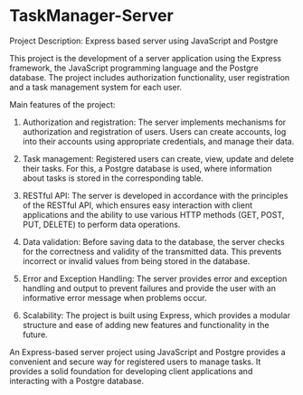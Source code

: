 # TaskManager-Server
Project Description: Express based server using JavaScript and Postgre

This project is the development of a server application using the Express framework, the JavaScript programming language and the Postgre database. The project includes authorization functionality, user registration and a task management system for each user.

Main features of the project:

1. Authorization and registration: The server implements mechanisms for authorization and registration of users. Users can create accounts, log into their accounts using appropriate credentials, and manage their data.

2. Task management: Registered users can create, view, update and delete their tasks. For this, a Postgre database is used, where information about tasks is stored in the corresponding table.

3. RESTful API: The server is developed in accordance with the principles of the RESTful API, which ensures easy interaction with client applications and the ability to use various HTTP methods (GET, POST, PUT, DELETE) to perform data operations.

4. Data validation: Before saving data to the database, the server checks for the correctness and validity of the transmitted data. This prevents incorrect or invalid values from being stored in the database.

5. Error and Exception Handling: The server provides error and exception handling and output to prevent failures and provide the user with an informative error message when problems occur.

6. Scalability: The project is built using Express, which provides a modular structure and ease of adding new features and functionality in the future.

An Express-based server project using JavaScript and Postgre provides a convenient and secure way for registered users to manage tasks. It provides a solid foundation for developing client applications and interacting with a Postgre database.
